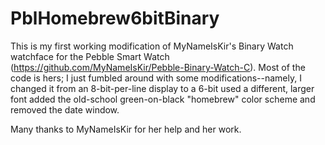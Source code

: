 # PblHomebrew6bitBinary

This is my first working modification of MyNameIsKir's Binary Watch watchface for the Pebble Smart Watch (https://github.com/MyNameIsKir/Pebble-Binary-Watch-C). Most of the code is hers; I just fumbled around with some modifications--namely, I
changed it from an 8-bit-per-line display to a 6-bit
used a different, larger font
added the old-school green-on-black "homebrew" color scheme
and removed the date window.

Many thanks to MyNameIsKir for her help and her work.
